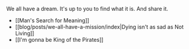 
We all have a dream. It's up to you to find what it is. And share it.

- [[Man's Search for Meaning]]
- [[blog/posts/we-all-have-a-mission/index|Dying isn't as sad as Not Living]]
- [[I'm gonna be King of the Pirates]]
